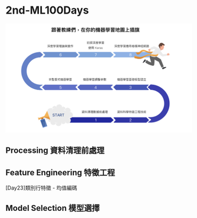# 2nd-ML100Days

![Marathon Flow](./marathon.png)

## Processing 資料清理前處理

## Feature Engineering 特徵工程

[Day23]類別行特徵 - 均值編碼

## Model Selection 模型選擇